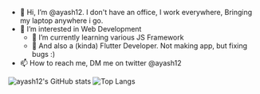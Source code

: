 - 👋 Hi, I’m @ayash12. I don't have an office, I work everywhere, Bringing my laptop anywhere i go.
- 👀 I’m interested in Web Development
  - 🌱 I’m currently learning various JS Framework
  - 🌱 And also a (kinda) Flutter Developer. Not making app, but fixing bugs :)
- 📫 How to reach me, DM me on twitter @ayash12

![ayash12's GitHub stats](https://github-readme-stats.vercel.app/api?username=ayash12&count_private=true&show_icons=true&theme=tokyonight&include_all_commits=true) ![Top Langs](https://github-readme-stats.vercel.app/api/top-langs/?username=ayash12&count_private=true&show_icons=true&layout=compact&theme=tokyonight&include_all_commits=true)

